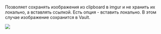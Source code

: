 Позволяет сохранять изображения из clipboard в imgur и не хранить их локально, а вставлять ссылкой. Есть опция - вставить локально. В этом случае изображение сохранится в Vault.

![](https://i.imgur.com/hbRt16q.png)
